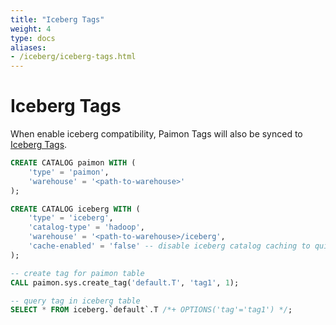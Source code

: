 ```yaml
---
title: "Iceberg Tags"
weight: 4
type: docs
aliases:
- /iceberg/iceberg-tags.html
---
```

<!--
Licensed to the Apache Software Foundation (ASF) under one
or more contributor license agreements.  See the NOTICE file
distributed with this work for additional information
regarding copyright ownership.  The ASF licenses this file
to you under the Apache License, Version 2.0 (the
"License"); you may not use this file except in compliance
with the License.  You may obtain a copy of the License at

  http://www.apache.org/licenses/LICENSE-2.0

Unless required by applicable law or agreed to in writing,
software distributed under the License is distributed on an
"AS IS" BASIS, WITHOUT WARRANTIES OR CONDITIONS OF ANY
KIND, either express or implied.  See the License for the
specific language governing permissions and limitations
under the License.
-->

# Iceberg Tags

When enable iceberg compatibility, Paimon Tags will also be synced to [Iceberg Tags](https://iceberg.apache.org/docs/nightly/branching/#historical-tags).

```sql
CREATE CATALOG paimon WITH (
    'type' = 'paimon',
    'warehouse' = '<path-to-warehouse>'
);

CREATE CATALOG iceberg WITH (
    'type' = 'iceberg',
    'catalog-type' = 'hadoop',
    'warehouse' = '<path-to-warehouse>/iceberg',
    'cache-enabled' = 'false' -- disable iceberg catalog caching to quickly see the result
);

-- create tag for paimon table
CALL paimon.sys.create_tag('default.T', 'tag1', 1);

-- query tag in iceberg table
SELECT * FROM iceberg.`default`.T /*+ OPTIONS('tag'='tag1') */;
```
